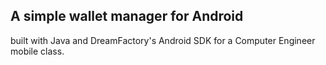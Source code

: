 ## A simple wallet manager for Android
built with Java and DreamFactory's Android SDK for a Computer Engineer mobile class.
